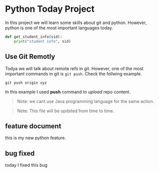 # Python Today Project
In this project we will learn some skills about git and python. However, python is one of the most important languages today.
```python
def get_student_info(sid):
    print("student info", sid)
```

## Use Git Remotly
Todya we will talk about remote refs in git. However, one of the most important commands in git is `git push`. Check the follwing example.
```git
git push origin xyz
```
In this example I used **push** command to _upload_ repo content.

> Note: we cant use Java programming language for the same action.

> Note: This file will be updated from time to time.

## feature document 
this is my new python feature.

## bug fixed
today I fixed this bug

